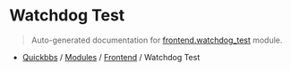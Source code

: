 # Watchdog Test

> Auto-generated documentation for [frontend.watchdog_test](blob/master/frontend/watchdog_test.py) module.

- [Quickbbs](../README.md#quickbbs-index) / [Modules](../MODULES.md#quickbbs-modules) / [Frontend](index.md#frontend) / Watchdog Test
